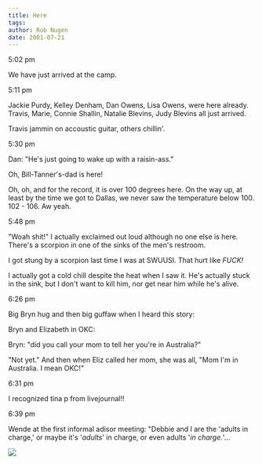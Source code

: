 ```yaml
---
title: Here
tags: 
author: Rob Nugen
date: 2001-07-21
---
```


<p class=date>5:02 pm</p>

<p>We have just arrived at the camp.</p>

<p class=date>5:11 pm</p>

<p>Jackie Purdy, Kelley Denham, Dan Owens, Lisa Owens,
were here already.  Travis, Marie, Connie Shallin,
Natalie Blevins, Judy Blevins all just arrived.</p>

<p>Travis jammin on accoustic guitar, others
chillin'.</p>

<p class=date>5:30 pm</p>

<p>Dan: "He's just going to wake up with a
raisin-ass."</p>

<p>Oh, Bill-Tanner's-dad is here!</p>

<p>Oh, oh, and for the record, it is over 100 degrees
here.  On the way up, at least by the time we got to
Dallas, we never saw the temperature below 100.  102 -
106.  Aw yeah.</p>

<p class=date>5:48 pm</p>

<p>"Woah shit!"   I actually exclaimed out loud
although no one else is here.  There's a scorpion in
one of the sinks of the men's restroom.</p>

<p>I got stung by a scorpion last time I was at
SWUUSI.  That hurt like <em>FUCK!</em></p>

<p>I actually got a cold chill despite the heat when I
saw it.  He's actually stuck in the sink, but I don't
want to kill him, nor get near him while he's
alive.</p>

<p class=date>6:26 pm</p>

<p>Big Bryn hug and then big guffaw when I heard this
story: </p>

<p>Bryn and Elizabeth in OKC:</p>

<p>Bryn: "did you call your mom to tell her you're in
Australia?"</p>

<p>"Not yet."   And then when Eliz called her mom, she
was all, "Mom I'm in Australia.  I mean OKC!"</p>

<p class=date>6:31 pm</p>

<p>I recognized tina p from livejournal!!</p>

<p class=date>6:39 pm</p>

<p>Wende at the first informal adisor meeting: "Debbie
and I are the 'adults in charge,' or maybe it's
'<em>adults</em>' in charge, or even adults '<em>in
charge.</em>'...</p>

<p><img src="/images/rob/wL-ROB.gif"/></p>
